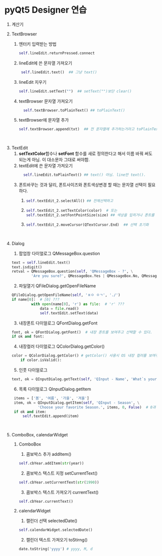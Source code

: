 # pyQt5 Designer 연습




1. 계산기


2. TextBrowser

    1. 엔터키 입력받는 방법
       ```python
       self.lineEdit.returnPressed.connect
       ```
      
    2. lineEdit에 쓴 문자열 가져오기
       ```python
        self.lineEdit.text()  ## 그냥 text()
       ```
      
    3. lineEdit 지우기 
       ``` python
       self.lineEdit.setText("")  ## setText("")보단 clear()
       ```
    4. textBrowser 문자열 가져오기
       ```python
         self.textBrowser.toPlainText() ## toPlainText()
       ```
    5. textBrowser에 문자열 추가
       ```python
       self.textBrowser.append(txt)  ## 전 문자열에 추가하는거라고 toPlainText().append() 처럼 하진 않음
       ``` 

<br>

3. TextEdit <br>
    1. **setTextColor**함수나 **setFont** 함수를 새로 정의한다고 해서 이름 바꿔 써도 되는게 아님. 이 대소문자 그대로 써야함.
    2. textEdit에 쓴 문자열 가져오기
       ```python
         self.lineEdit.toPlainText() ## text() 아님. line만 text().
       ``` 
    2. 폰트바꾸는 것과 달리, 폰트사이즈와 폰트색상변경 할 때는 문자열 선택이 필요하다.
        1. ```python
           self.textEdit_2.selectAll() ## 전체선택하고
           ``` 
        3. ```python
           self.textEdit_2.setTextColor(color)  # 또는 
           self.textEdit_2.setFontPointSize(size) ## 색상을 입히거나 폰트를 변경하고
           ```
        5. ```python
           self.textEdit_2.moveCursor(QTextCursor.End)  ## 선택 초기화
           ```

<br>

4. Dialog
   1. 팝업창 다이얼로그 QMessageBox.question <br>

    ```python
    text = self.lineEdit.text() 
    text.isdigit()
    retval = QMessageBox.question(self, 'QMessageBox - ?', \
             'Are you sure?', QMessageBox.Yes | QMessageBox.No, QMessageBox.No)  # ???
    ```
   2. 파일열기 QFileDialog.getOpenFileName
   ```python
   QFileDialog.getOpenFileName(self, 'ㅍㅇ ㅇㄱ', './')
   if name[0]:  # [0] ???
            with open(name[0], 'r') as file:  # 'r' ???
                data = file.read()
                self.textEdit.setText(data)
   ```
   3. 내장폰트 다이얼로그 QFontDialog.getFont
   ```python
   font, ok = QFontDialog.getFont()  # 내장 폰트를 보여주고 선택할 수 있다.
   if ok and font:
   ```
   4. 내장컬러 다이얼로그 QColorDialog.getColor()
    ```python
    color = QColorDialog.getColor() # getColor() 사용시 OS 내장 컬러를 보여주고 선택할 수 있다.    
        if color.isValid():
    ```
   5. 인풋 다이얼로그
   ```python
   text, ok = QInputDialog.getText(self, 'QInput - Name', 'What`s your name ?')
   ```
   6. 목록 다이얼로그 QInputDialog.getItem
   ```python
    items = ['봄', '여름', '가을', '겨울']
    item, ok = QInputDialog.getItem(self, 'QInput - Season', \
               'Choose your favorite Season.', items, 0, False)  # 0과 False의 의미 확인하기 
    if ok and item:
        self.textEdit.append(item)
   ```


<br>

5. ComboBox, calendarWidget
   1. ComboBox
      1. 콤보박스 추가 addItem()
      ```python
      self.cbYear.addItem(str(year)) 
      ```

      2. 콤보박스 텍스트 지정 setCurrentText()
      ```python
      self.cbYear.setCurrentText(str(1990))
      ```

      3. 콤보박스 텍스트 가져오기 currentText()
      ```python
      self.cbYear.currentText()
      ```

   2. calendarWidget
      1. 캘린더 선택 selectedDate() 
      ```python
      self.calendarWidget.selectedDate()
      ```
      2. 캘린더 텍스트 가져오기 toStirng()
      ```python
      date.toString('yyyy') # yyyy, M, d
      ```
